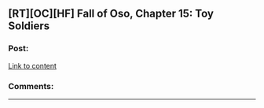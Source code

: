 ## [RT][OC][HF] Fall of Oso, Chapter 15: Toy Soldiers

### Post:

[Link to content](http://talesfromaeria.tumblr.com/post/130660597997/fall-of-oso)

### Comments:

---

